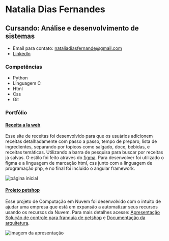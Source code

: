 # Natalia Dias Fernandes
## Cursando: Análise e desenvolvimento de sistemas

- Email para contato: nataliadiasfernande@gmail.com
- [Linkedln](https://www.linkedin.com/in/natalia-fernandes-3b698122a/)

### Competências
- Python
- Linguagem C
- Html
- Css
- Git

### Portfólio

#### [Receita a la web](https://github.com/natdfernandes/receitas-la-web)
Esse site de receitas foi desenvolvido para que os usuários adicionem receitas detalhadamente com passo a passo, tempo de preparo, lista de ingredientes, separando por topicos como salgado, doce, bebidas, e receitas temáticas.
Utilizando a barra de pesquisa para buscar por receitas já salvas.
O estilo foi feito atraves do [figma](https://www.figma.com/proto/bvNfySfqolq7uQKOhntPGx/receitas-la-web?node-id=31-40&node-type=canvas&t=Hc4gOkBGPWUpE9jf-1&scaling=min-zoom&content-scaling=fixed&page-id=0%3A1&starting-point-node-id=31%3A40&show-proto-sidebar=1).
Para desenvolver foi utilizado o figma e a linguagem de marcação html, css junto com a linguagem de programação php, e no final foi incluido o angular framework.

![página inicial](https://github.com/user-attachments/assets/82fa5e12-4e93-4024-8b2a-b3eaecfae450)


#### [Projeto petshop](https://github.com/natdfernandes/Projeto-petshop) 

Esse projeto de Computação em Nuvem foi desenvolvido com o intuito de ajudar uma empresa que está em expansão a automatizar seus recursos usando os recursos da Nuvem.
Para mais detalhes acesse: [Apresentação Solução de controle para franquia de petshop](https://github.com/natdfernandes/Projeto-petshop/blob/main/Solu%C3%A7%C3%A3o%20de%20controle%20para%20franquia%20de%20petshop.pdf) e [Documentação da arquitetura](https://github.com/natdfernandes/Projeto-petshop/blob/main/Projeto%20computa%C3%A7%C3%A3o%20em%20nuvem.pdf).

![imagem da apresentação](https://github.com/user-attachments/assets/d82e6696-fd4b-427b-b0d6-15fbb3c81f21)

